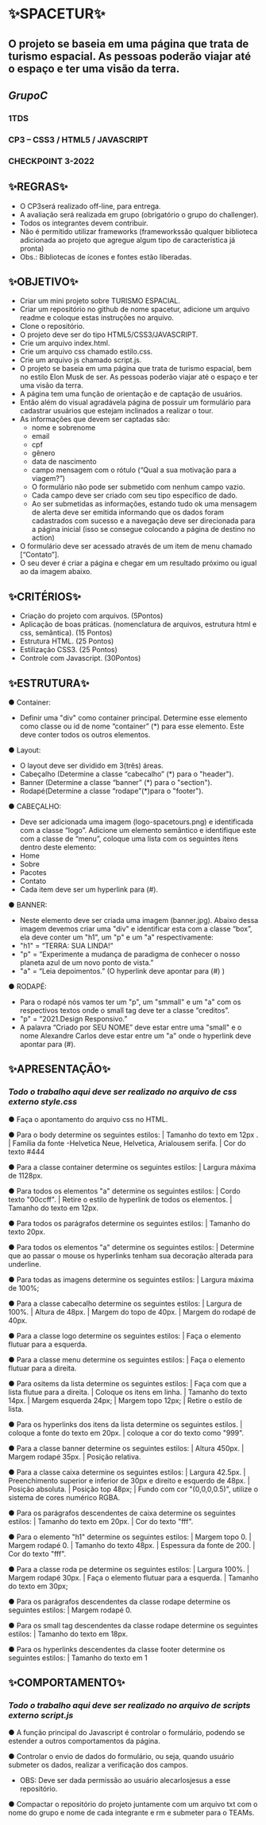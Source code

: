 # ✨SPACETUR✨

## O projeto se baseia em uma página que trata de turismo espacial. As pessoas poderão viajar até o espaço e ter uma visão da terra. </p>

## _GrupoC_

### 1TDS

### CP3 – CSS3 / HTML5 / JAVASCRIPT
### CHECKPOINT 3-2022

## ✨REGRAS✨
- O CP3será realizado off-line, para entrega.
- A avaliação será realizada em grupo (obrigatório o grupo do challenger).
- Todos os integrantes devem contribuir.
- Não é permitido utilizar frameworks (frameworkssão qualquer biblioteca adicionada ao projeto que agregue algum tipo de característica já pronta)
- Obs.: Bibliotecas de ícones e fontes estão liberadas.

## ✨OBJETIVO✨
- Criar um mini projeto sobre TURISMO ESPACIAL.
- Criar um repositório no github de nome spacetur, adicione um arquivo readme e coloque estas instruções no arquivo.
- Clone o repositório.
- O projeto deve ser do tipo HTML5/CSS3/JAVASCRIPT.
- Crie um arquivo index.html.
- Crie um arquivo css chamado estilo.css.
- Crie um arquivo js chamado script.js.
- O projeto se baseia em uma página que trata de turismo espacial, bem no estilo Elon Musk de ser. As pessoas poderão viajar até o espaço e ter uma visão da terra.
- A página tem uma função de orientação e de captação de usuários.
- Então além do visual agradávela página de possuir um formulário para cadastrar usuários que estejam inclinados a realizar o tour.
- As informações que devem ser captadas são: 
    - nome e sobrenome 
    - email
    - cpf
    - gênero
    - data de nascimento
    - campo mensagem com o rótulo (“Qual a sua motivação para a viagem?”)
    - O formulário não pode ser submetido com nenhum campo vazio.
    - Cada campo deve ser criado com seu tipo específico de dado.
    - Ao ser submetidas as informações, estando tudo ok uma mensagem de alerta deve ser emitida informando que os dados foram cadastrados com sucesso e a navegação deve ser direcionada para a página inicial (isso se consegue colocando a página de destino no action)
- O formulário deve ser acessado através de um item de menu chamado [“Contato”].
- O seu dever é criar a página e chegar em um resultado próximo ou igual ao da imagem abaixo.

## ✨CRITÉRIOS✨
- Criação do projeto com arquivos. (5Pontos)
- Aplicação de boas práticas. (nomenclatura de arquivos, estrutura html e css, semântica). (15 Pontos)
- Estrutura HTML. (25 Pontos)
- Estilização CSS3. (25 Pontos)
- Controle com Javascript. (30Pontos)

## ✨ESTRUTURA✨
● Container: 
- Definir uma "div" como container principal. Determine esse elemento como classe ou id de nome “container” (*) para esse elemento. Este deve conter todos os outros elementos.

● Layout:
- O layout deve ser dividido em 3(três) áreas. 
- Cabeçalho (Determine a classe “cabecalho” (*) para o "header").
- Banner (Determine a classe “banner” (*) para o "section").
- Rodapé(Determine a classe “rodape”(*)para o "footer").

● CABEÇALHO:
- Deve ser adicionada uma imagem (logo-spacetours.png) e identificada com a classe “logo”. Adicione um elemento semântico e identifique este com a classe de “menu”, coloque uma lista com os seguintes itens dentro deste elemento:
- Home
- Sobre
- Pacotes
- Contato
- Cada item deve ser um hyperlink para (#).

● BANNER:
- Neste elemento deve ser criada uma imagem (banner.jpg). Abaixo dessa imagem devemos criar uma "div" e identificar esta com a classe “box”, ela deve conter um "h1", um "p" e um "a" respectivamente: 
- "h1" = “TERRA: SUA LINDA!” 
- "p"  = “Experimente a mudança de paradigma de conhecer o nosso planeta azul de um novo ponto de vista.”
- "a"  = “Leia depoimentos.” (O hyperlink deve apontar para (#) )

● RODAPÉ:
- Para o rodapé nós vamos ter um "p", um "smmall" e um "a" com os respectivos textos onde o small tag deve ter a classe “creditos”.
- "p" = “2021.Design Responsivo.”
- A palavra “Criado por SEU NOME” deve estar entre uma "small" e o nome Alexandre Carlos deve estar entre um "a" onde o hyperlink deve apontar para (#).

## ✨APRESENTAÇÃO✨
### _Todo o trabalho aqui deve ser realizado no arquivo de css externo style.css_

● Faça o apontamento do arquivo css no HTML.

● Para o body determine os seguintes estilos:
| Tamanho do texto em 12px .
| Familia da fonte -Helvetica Neue, Helvetica, Arialousem serifa.
| Cor do texto #444

● Para a classe container determine os seguintes estilos:
| Largura máxima de 1128px.

● Para todos os elementos "a" determine os seguintes estilos:
| Cordo texto "00ccff".
| Retire o estilo de hyperlink de todos os elementos.
| Tamanho do texto em 12px.

● Para todos os parágrafos determine os seguintes estilos:
| Tamanho do texto 20px.

● Para todos os elementos "a" determine os seguintes estilos:
| Determine que ao passar o mouse os hyperlinks tenham sua decoração alterada para underline.

● Para todas as imagens determine os seguintes estilos:
| Largura máxima de 100%;

● Para a classe cabecalho determine os seguintes estilos:
| Largura de 100%.
| Altura de 48px.
| Margem do topo de 40px.
| Margem do rodapé de 40px.

● Para a classe logo determine os seguintes estilos:
| Faça o elemento flutuar para a esquerda.

● Para a classe menu determine os seguintes estilos:
| Faça o elemento flutuar para a direita.

● Para ositems da lista determine os seguintes estilos:
| Faça com que a lista flutue para a direita.
| Coloque os itens em linha.
| Tamanho do texto 14px.
| Margem esquerda 24px;
| Margem topo 12px;
| Retire o estilo de lista.

● Para os hyperlinks dos itens da lista determine os seguintes estilos.
| coloque a fonte do texto em 20px.
| coloque a cor do texto como "999".

● Para a classe banner determine os seguintes estilos:
| Altura 450px.
| Margem rodapé 35px.
| Posição relativa.

● Para a classe caixa determine os seguintes estilos:
| Largura 42.5px.
| Preenchimento superior e inferior de 30px e direito e esquerdo de 48px.
| Posição absoluta.
| Posição top 48px;
| Fundo com cor "(0,0,0,0.5)", utilize o sistema de cores numérico RGBA.

● Para os parágrafos descendentes de caixa determine os seguintes estilos:
| Tamanho do texto em 20px.
| Cor do texto "fff".

● Para o elemento "h1" determine os seguintes estilos:
| Margem topo 0.
| Margem rodapé 0.
| Tamanho do texto 48px.
| Espessura da fonte de 200.
| Cor do texto "fff".

● Para a classe roda pe determine os seguintes estilos:
| Largura 100%.
| Margem rodapé 30px.
| Faça o elemento flutuar para a esquerda.
| Tamanho do texto em 30px;

● Para os parágrafos descendentes da classe rodape determine os seguintes estilos:
| Margem rodapé 0.

● Para os small tag descendentes da classe rodape determine os seguintes estilos:
| Tamanho do texto em 18px.

● Para os hyperlinks descendentes da classe footer determine os seguintes estilos:
| Tamanho do texto em 1

## ✨COMPORTAMENTO✨
### _Todo o trabalho aqui deve ser realizado no arquivo de scripts externo script.js_

● A função principal do Javascript é controlar o formulário, podendo se estender a outros comportamentos da página.

● Controlar o envio de dados do formulário, ou seja, quando usuário submeter os dados, realizar a verificação dos campos.

- OBS: Deve ser dada permissão ao usuário alecarlosjesus a esse repositório.

● Compactar o repositório do projeto juntamente com um arquivo txt com o nome do grupo e nome de cada integrante e rm e submeter para o TEAMs.